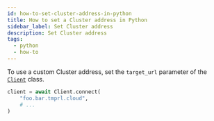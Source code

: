 ```yaml
---
id: how-to-set-cluster-address-in-python
title: How to set a Cluster address in Python
sidebar_label: Set Cluster address
description: Set Cluster address
tags:
  - python
  - how-to
---
```


To use a custom Cluster address, set the `target_url` parameter of the [`Client`](https://python.temporal.io/temporalio.client.Client.html) class.

```python
client = await Client.connect(
    "foo.bar.tmprl.cloud",
    # ...
)
```
